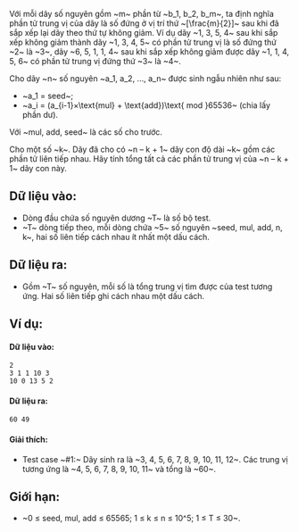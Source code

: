 Với mỗi dãy số nguyên gồm ~m~ phần từ ~b_1, b_2, b_m~, ta định nghĩa phần tử trung vị của dãy là số đứng ở vị trí thứ ~[\frac{m}{2}]~ sau khi đã sắp xếp lại dãy theo thứ tự không giảm. Ví dụ dãy ~1, 3, 5, 4~ sau khi sắp xếp không giảm thành dãy ~1, 3, 4, 5~ có phần tử trung vị là số đứng thứ ~2~ là ~3~, dãy ~6, 5, 1, 1, 4~ sau khi sắp xếp không giảm được dãy ~1, 1, 4, 5, 6~ có phần tử trung vị đứng thứ ~3~ là ~4~.

Cho dãy ~n~ số nguyên ~a_1, a_2, ..., a_n~ được sinh ngẫu nhiên như sau:
- ~a_1 = seed~;
- ~a_i = (a_{i-1}×\text{mul} + \text{add})\text{ mod }65536~ (chia lấy phần dư).

Với ~mul, add, seed~ là các số cho trước.

Cho một số ~k~. Dãy đã cho có ~n – k + 1~ dãy con độ dài ~k~ gồm các phần tử liên tiếp nhau. Hãy tính tổng tất cả các phần tử trung vị của ~n – k + 1~ dãy con này.

## Dữ liệu vào:
- Dòng đầu chứa số nguyên dương ~T~ là số bộ test.
- ~T~ dòng tiếp theo, mỗi dòng chứa ~5~ số nguyên ~seed, mul, add, n, k~, hai số liên tiếp cách nhau ít nhất một dấu cách.

## Dữ liệu ra:
- Gồm ~T~ số nguyên, mỗi số là tổng trung vị tìm được của test tương ứng. Hai số liên tiếp ghi cách nhau một dấu cách.

## Ví dụ:
#### Dữ liệu vào:
```
2
3 1 1 10 3
10 0 13 5 2
```

#### Dữ liệu ra:
```
60 49
```

#### Giải thích:
- Test case ~\#1:~ Dãy sinh ra là ~3, 4, 5, 6, 7, 8, 9, 10, 11, 12~. Các trung vị tương ứng là ~4, 5, 6, 7, 8, 9, 10, 11~ và tổng là ~60~.

## Giới hạn:
- ~0 ≤ seed, mul, add ≤ 65565; 1 ≤ k ≤ n ≤ 10^5; 1 ≤ T ≤ 30~.